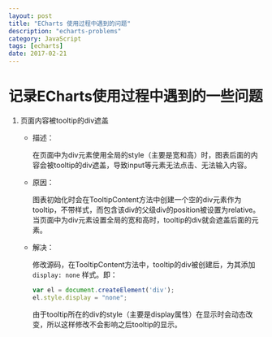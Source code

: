 ```yaml
---
layout: post
title: "ECharts 使用过程中遇到的问题"
description: "echarts-problems"
category: JavaScript
tags: [echarts]
date: 2017-02-21
---
```


# 记录ECharts使用过程中遇到的一些问题

1. 页面内容被tooltip的div遮盖

    - 描述：

        在页面中为div元素使用全局的style（主要是宽和高）时，图表后面的内容会被tooltip的div遮盖，导致input等元素无法点击、无法输入内容。
    - 原因：

        图表初始化时会在TooltipContent方法中创建一个空的div元素作为tooltip，不带样式，而包含该div的父级div的position被设置为relative。当页面中为div元素设置全局的宽和高时，tooltip的div就会遮盖后面的元素。

    - 解决：

        修改源码，在TooltipContent方法中，tooltip的div被创建后，为其添加 `display: none` 样式。即：
        ```JavaScript
        var el = document.createElement('div');
        el.style.display = "none";
        ```
        由于tooltip所在的div的style（主要是display属性）在显示时会动态改变，所以这样修改不会影响之后tooltip的显示。